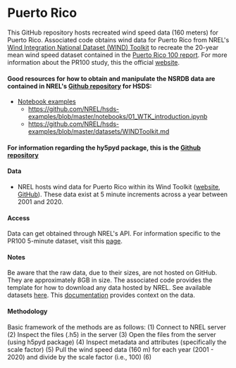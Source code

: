 # Puerto Rico
This GitHub repository hosts recreated wind speed data (160 meters) for Puerto Rico. Associated code obtains wind data for Puerto Rico from NREL's [Wind Integration National Dataset (WIND) Toolkit](https://www.nrel.gov/grid/wind-toolkit.html) to recreate the 20-year mean wind speed dataset contained in the [Puerto Rico 100 report](https://www.nrel.gov/docs/fy24osti/88615.pdf). For more information about the PR100 study, this the official [website](https://pr100.gov/).

#### Good resources for how to obtain and manipulate the NSRDB data are contained in NREL's [Github repository](https://github.com/NREL/hsds-examples) for HSDS:
* [Notebook examples](https://github.com/NREL/hsds-examples/tree/master/notebooks)
    *  https://github.com/NREL/hsds-examples/blob/master/notebooks/01_WTK_introduction.ipynb
    *  https://github.com/NREL/hsds-examples/blob/master/datasets/WINDToolkit.md

#### For information regarding the hy5pyd package, this is the [Github repository](https://github.com/HDFGroup/h5pyd)

#### Data
* NREL hosts wind data for Puerto Rico within its Wind Toolkit ([website](https://www.nrel.gov/grid/wind-toolkit.html), [GitHub](https://github.com/NREL/hsds-examples/blob/master/datasets/WINDToolkit.md)). These data exist at 5 minute increments across a year between 2001 and 2020.

#### Access
Data can get obtained through NREL's API. For information specific to the PR100 5-minute dataset, visit this [page](https://developer.nrel.gov/docs/wind/wind-toolkit/wtk-pr100-5min-download/).

#### Notes
Be aware that the raw data, due to their sizes, are not hosted on GitHub. They are approximately 8GB in size. The associated code provides the template for how to download any data hosted by NREL. See available datasets [here](https://github.com/NREL/hsds-examples/blob/master/datasets/WINDToolkit.md). This [documentation](https://www.nrel.gov/hpc/eagle-wind-dataset.html) provides context on the data.

#### Methodology
Basic framework of the methods are as follows:
(1) Connect to NREL server
(2) Inspect the files (.h5) in the server
(3) Open the files from the server (using h5pyd package)
(4) Inspect metadata and attributes (specifically the scale factor)
(5) Pull the wind speed data (160 m) for each year (2001 - 2020) and divide by the scale factor (i.e., 100)
(6) 
